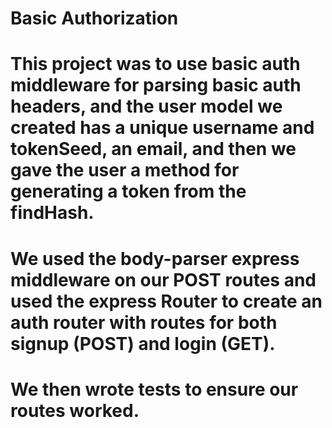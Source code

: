 # Basic Authorization

# This project was to use basic auth middleware for parsing basic auth headers, and the user model we created has a unique username and tokenSeed, an email, and then we gave the user a method for generating a token from the findHash.

# We used the body-parser express middleware on our POST routes and used the express Router to create an auth router with routes for both signup (POST) and login (GET).

# We then wrote tests to ensure our routes worked. 
